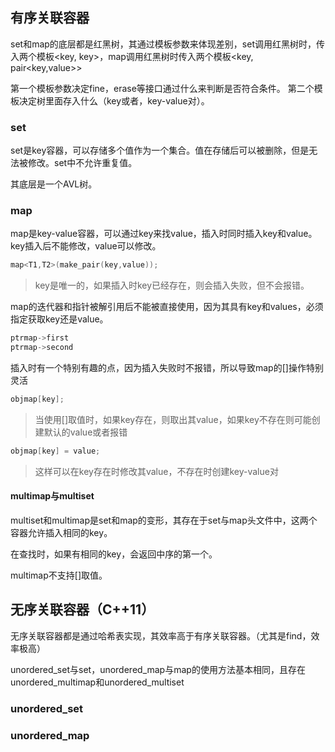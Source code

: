 ## 有序关联容器
set和map的底层都是红黑树，其通过模板参数来体现差别，set调用红黑树时，传入两个模板<key, key>，map调用红黑树时传入两个模板<key, pair<key,value>>

第一个模板参数决定fine，erase等接口通过什么来判断是否符合条件。
第二个模板决定树里面存入什么（key或者，key-value对）。
### set

set是key容器，可以存储多个值作为一个集合。值在存储后可以被删除，但是无法被修改。set中不允许重复值。

其底层是一个AVL树。

### map

map是key-value容器，可以通过key来找value，插入时同时插入key和value。key插入后不能修改，value可以修改。

```c++
map<T1,T2>(make_pair(key,value));
```
> key是唯一的，如果插入时key已经存在，则会插入失败，但不会报错。


map的迭代器和指针被解引用后不能被直接使用，因为其具有key和values，必须指定获取key还是value。

```c++
ptrmap->first
ptrmap->second
```

插入时有一个特别有趣的点，因为插入失败时不报错，所以导致map的\[\]操作特别灵活

```C++
objmap[key];
```
>当使用\[\]取值时，如果key存在，则取出其value，如果key不存在则可能创建默认的value或者报错

```c++
objmap[key] = value;
```
> 这样可以在key存在时修改其value，不存在时创建key-value对

#### multimap与multiset

multiset和multimap是set和map的变形，其存在于set与map头文件中，这两个容器允许插入相同的key。

在查找时，如果有相同的key，会返回中序的第一个。

multimap不支持\[\]取值。

## 无序关联容器（C++11）

无序关联容器都是通过哈希表实现，其效率高于有序关联容器。（尤其是find，效率极高）

unordered_set与set，unordered_map与map的使用方法基本相同，且存在unordered_multimap和unordered_multiset
### unordered_set

### unordered_map



